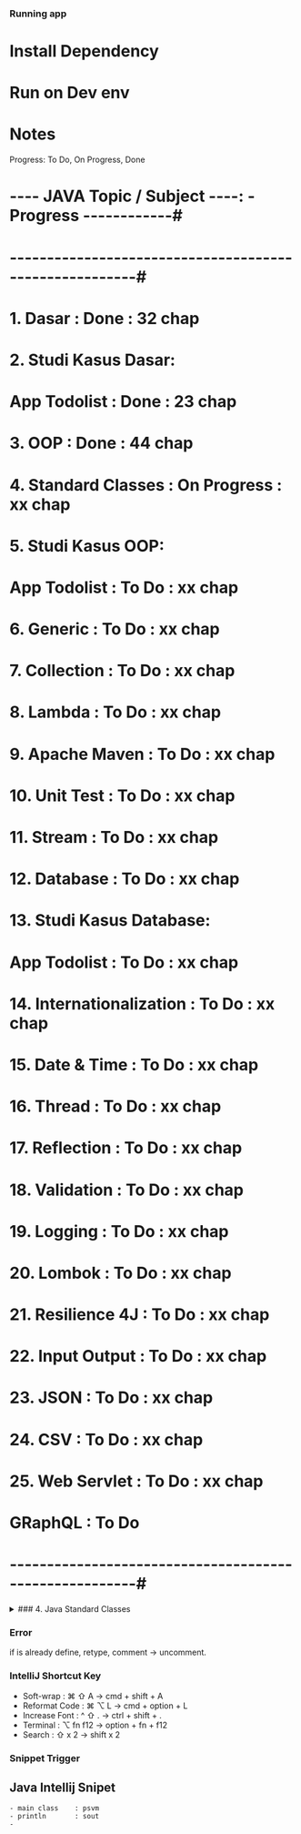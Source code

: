 
### Running app

# Install Dependency

# Run on Dev env

# Notes

Progress: To Do, On Progress, Done

# ---- JAVA Topic / Subject ----: - Progress ------------#
# -------------------------------------------------------#
#  1. Dasar                     : Done         : 32 chap #
#  2. Studi Kasus Dasar:
#       App Todolist            : Done         : 23 chap #
#  3. OOP                       : Done         : 44 chap #
#  4. Standard Classes          : On Progress  : xx chap #
#  5. Studi Kasus OOP:                                   #
#       App Todolist            : To Do        : xx chap #
#  6. Generic                   : To Do        : xx chap #
#  7. Collection                : To Do        : xx chap #
#  8. Lambda                    : To Do        : xx chap #
#  9. Apache Maven              : To Do        : xx chap #
# 10. Unit Test                 : To Do        : xx chap #
# 11. Stream                    : To Do        : xx chap #
# 12. Database                  : To Do        : xx chap #
# 13. Studi Kasus Database:                              #
#       App Todolist            : To Do        : xx chap #
# 14. Internationalization      : To Do        : xx chap #
# 15. Date & Time               : To Do        : xx chap #
# 16. Thread                    : To Do        : xx chap #
# 17. Reflection                : To Do        : xx chap #
# 18. Validation                : To Do        : xx chap #
# 19. Logging                   : To Do        : xx chap #
# 20. Lombok                    : To Do        : xx chap #
# 21. Resilience 4J             : To Do        : xx chap #
# 22. Input Output              : To Do        : xx chap #
# 23. JSON                      : To Do        : xx chap #
# 24. CSV                       : To Do        : xx chap #
# 25. Web Servlet               : To Do        : xx chap #
#     GRaphQL                   : To Do                  #
# -------------------------------------------------------#


<details>
<summary>### 4. Java Standard Classes</summary>
<br>
<!-- EOL 245 -->

### 4. Java Standard Classes

## String Class
- Seperti yg pernah dibahas di materi Java Dasar, String adalah object, artinya dia memiliki representasi class nya.
- Ada banyak sekali method yg bisa kita gunakan di String, kita bisa melihat detail method apa saja yg tersedia di halaman dokumentasi javadoc nya.

- docs.oracle.com/en/javase/14/docs/api/java.base/java/lang/String.html
- docs.oracle.com/en/javase/20/docs/api/java.base/java/lang/String.html

# Method di String Class
Method                  | Keterangan
String toLowerCase()    | Membuat string baru dengan format lower case
String toUpperCase()    | Membuat string baru dengan format upper case
int length()            | Mendapatkan panjang string
boolean startsWith()    | Mengecek apakah dimulai dengan string value
boolean endsWith()      | Mengecek apakah diakhiri dengan string value
String[] split()        | Memotong string dengan string value

## StringBuffer dan StringBuilder Class
- 
## StringJoiner Class
- 
## StringTokenizer Class
- 
## Number Class
- 
## Math Class
- 
## BigNumber Class
- 
## Scanner Class
- 
## Date dan Calendar Class
- 
## System Class
- 
## Runtime Class
- 
## UUID Class
- 
## Base64 Class
## Objects Class
## Random Class
## Properties Class
## Arrays Class
## Regular Expression


### Materi Selanjutnya
- Object Oriented Programming
- Standard Classes
- Generic
- Collection
- Lambda
- Apache Maven
- Unit Test
- Stream

### Noted Feature:
-

### 1. end
<!-- SOL 50 -->
</details>

### Error
if is already define, retype, comment -> uncomment.

### IntelliJ Shortcut Key
- Soft-wrap     : ⌘ ⇧ A    -> cmd  + shift  + A
- Reformat Code : ⌘ ⌥ L    -> cmd  + option + L
- Increase Font : ^ ⇧ .    -> ctrl + shift  + .
- Terminal      : ⌥ fn f12 -> option + fn + f12
- Search        : ⇧ x 2    -> shift x 2


### Snippet Trigger
## Java Intellij Snipet
    - main class    : psvm
    - println       : sout
    - 

